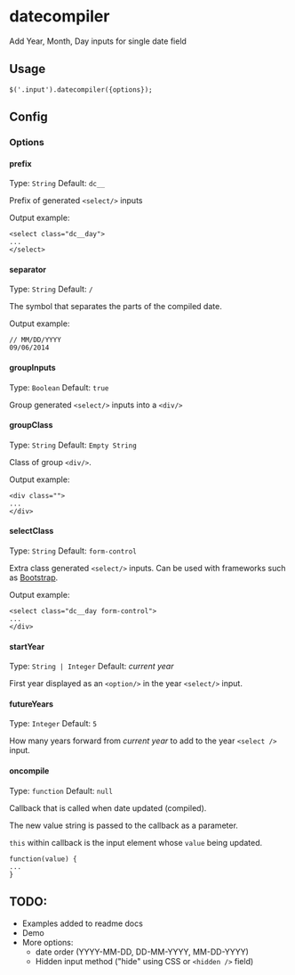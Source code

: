 # datecompiler

Add Year, Month, Day inputs for single date field

## Usage

`$('.input').datecompiler({options});`

## Config

### Options

#### prefix
Type: `String`
Default: `dc__`

Prefix of generated `<select/>` inputs

Output example:
```
<select class="dc__day">
...
</select>
```

#### separator
Type: `String`
Default: `/`

The symbol that separates the parts of the compiled date.

Output example:
```
// MM/DD/YYYY
09/06/2014
```

#### groupInputs
Type: `Boolean`
Default: `true`

Group generated `<select/>` inputs into a `<div/>`

#### groupClass
Type: `String`
Default: `Empty String`

Class of group `<div/>`.  

Output example:
```
<div class="">
...
</div>
```

#### selectClass
Type: `String`
Default: `form-control`

Extra class generated `<select/>` inputs.  Can be used with frameworks such as [Bootstrap](http://getbootstrap.com/css/#forms).

Output example:
```
<select class="dc__day form-control">
...
</div>
```

#### startYear
Type: `String | Integer`
Default:  _current year_

First year displayed as an `<option/>` in the year `<select/>` input.

#### futureYears
Type: `Integer`
Default: `5`

How many years forward from _current year_ to add to the year `<select />` input.

#### oncompile
Type: `function`
Default: `null`

Callback that is called when date updated (compiled). 

The new value string is passed to the callback as a parameter.

`this` within callback is the input element whose `value` being updated.

```
function(value) {
...
}
```


## TODO:

 - Examples added to readme docs
 - Demo
 - More options: 
	 - date order (YYYY-MM-DD, DD-MM-YYYY, MM-DD-YYYY)
	 - Hidden input method ("hide" using CSS or `<hidden />` field)